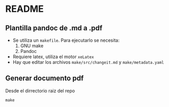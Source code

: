 # README

## Plantilla pandoc de .md a .pdf

- Se utiliza un `makefile`. Para ejecutarlo se necesita:  
    1. GNU make
    2. Pandoc
- Requiere latex, utiliza el motor `xeLatex`
- Hay que editar los archivos `make/src/changeit.md` y `make/metadata.yaml`

## Generar documento pdf

Desde el dirrectorio raiz del repo

```shell
make
```
